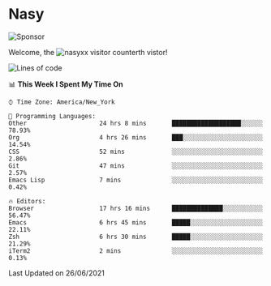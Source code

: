 # Nasy

<!--
<p align="center">
<img height="200" src="https://github-readme-stats.vercel.app/api?username=nasyxx&count_private=true&show_icons=true&theme=dracula&include_all_commits=true"/>
<img height="200" src="https://github-readme-stats.vercel.app/api/top-langs/?username=nasyxx&theme=dracula&hide=html,jupyter+notebook&count_private=true&show_icons=true"/>
</p>

  
----------------
-->

![Sponsor](https://img.shields.io/static/v1.svg?label=Sponsor&message=%E2%9D%A4&logo=GitHub&style=flat&color=pink)
 
Welcome, the ![nasyxx visitor counter](https://count.getloli.com/get/@nasyxx?theme=rule34)th vistor!
 
<!--START_SECTION:waka-->
![Lines of code](https://img.shields.io/badge/From%20Hello%20World%20I%27ve%20Written-5.4%20million%20lines%20of%20code-blue)

📊 **This Week I Spent My Time On** 

```text
⌚︎ Time Zone: America/New_York

💬 Programming Languages: 
Other                    24 hrs 8 mins       ███████████████████░░░░░░   78.93% 
Org                      4 hrs 26 mins       ███░░░░░░░░░░░░░░░░░░░░░░   14.54% 
CSS                      52 mins             ░░░░░░░░░░░░░░░░░░░░░░░░░   2.86% 
Git                      47 mins             ░░░░░░░░░░░░░░░░░░░░░░░░░   2.57% 
Emacs Lisp               7 mins              ░░░░░░░░░░░░░░░░░░░░░░░░░   0.42%

🔥 Editors: 
Browser                  17 hrs 16 mins      ██████████████░░░░░░░░░░░   56.47% 
Emacs                    6 hrs 45 mins       █████░░░░░░░░░░░░░░░░░░░░   22.11% 
Zsh                      6 hrs 30 mins       █████░░░░░░░░░░░░░░░░░░░░   21.29% 
iTerm2                   2 mins              ░░░░░░░░░░░░░░░░░░░░░░░░░   0.13%

```


 Last Updated on 26/06/2021
<!--END_SECTION:waka-->

<!-- ![visitors](https://visitor-badge.laobi.icu/badge?page_id=nasyxx.nasyxx) -->
